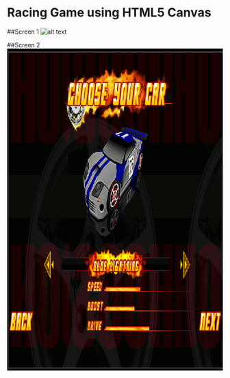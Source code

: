# Racing Game using HTML5 Canvas
##Screen 1
![alt text](https://github.com/webdevpark/Racing/blob/master/racing.png&raw=true)

##Screen 2
![image](https://github.com/webdevpark/Racing/blob/master/racing.png)


